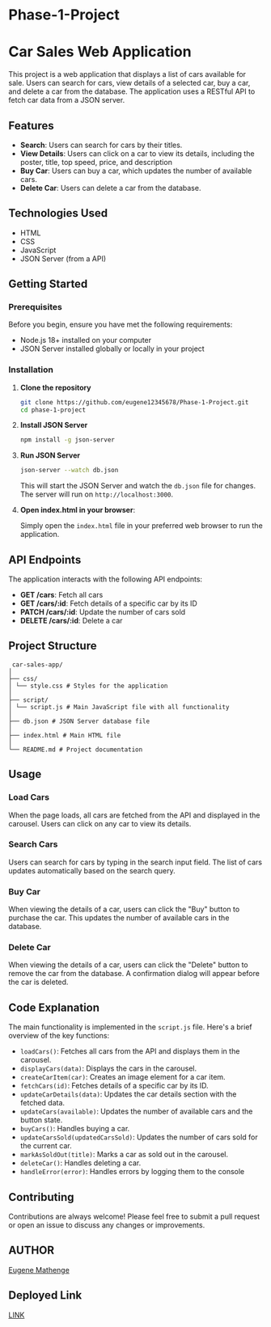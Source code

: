 # Phase-1-Project
# Car Sales Web Application

This project is a web application that displays a list of cars available for sale. Users can search for cars, view details of a selected car, buy a car, and delete a car from the database. The application uses a RESTful API to fetch car data from a JSON server.

## Features

- **Search**: Users can search for cars by their titles.
- **View Details**: Users can click on a car to view its details, including the poster, title, top speed, price, and description
- **Buy Car**: Users can buy a car, which updates the number of available cars.
- **Delete Car**: Users can delete a car from the database.

## Technologies Used

- HTML
- CSS
- JavaScript
- JSON Server (from a API)

## Getting Started

### Prerequisites

Before you begin, ensure you have met the following requirements:

- Node.js 18+ installed on your computer
- JSON Server installed globally or locally in your project

### Installation

1. **Clone the repository**

    ```bash
    git clone https://github.com/eugene12345678/Phase-1-Project.git
    cd phase-1-project
    ```

2. **Install JSON Server**

    ```bash
    npm install -g json-server
    ```

3. **Run JSON Server**

    ```bash
    json-server --watch db.json
    ```

    This will start the JSON Server and watch the `db.json` file for changes. The server will run on `http://localhost:3000`.

4. **Open index.html in your browser**:

    Simply open the `index.html` file in your preferred web browser to run the application.

## API Endpoints

The application interacts with the following API endpoints:

- **GET /cars**: Fetch all cars
- **GET /cars/:id**: Fetch details of a specific car by its ID
- **PATCH /cars/:id**: Update the number of cars sold
- **DELETE /cars/:id**: Delete a car

## Project Structure
```
 car-sales-app/
│
├── css/
│ └── style.css # Styles for the application
│
├── script/
│ └── script.js # Main JavaScript file with all functionality
│
├── db.json # JSON Server database file
│
├── index.html # Main HTML file
│
└── README.md # Project documentation
```
## Usage

### Load Cars

When the page loads, all cars are fetched from the API and displayed in the carousel. Users can click on any car to view its details.

### Search Cars

Users can search for cars by typing in the search input field. The list of cars updates automatically based on the search query.

### Buy Car

When viewing the details of a car, users can click the "Buy" button to purchase the car. This updates the number of available cars in the database.

### Delete Car

When viewing the details of a car, users can click the "Delete" button to remove the car from the database. A confirmation dialog will appear before the car is deleted.

## Code Explanation

The main functionality is implemented in the `script.js` file. Here's a brief overview of the key functions:

- `loadCars()`: Fetches all cars from the API and displays them in the carousel.
- `displayCars(data)`: Displays the cars in the carousel.
- `createCarItem(car)`: Creates an image element for a car item.
- `fetchCars(id)`: Fetches details of a specific car by its ID.
- `updateCarDetails(data)`: Updates the car details section with the fetched data.
- `updateCars(available)`: Updates the number of available cars and the button state.
- `buyCars()`: Handles buying a car.
- `updateCarsSold(updatedCarsSold)`: Updates the number of cars sold for the current car.
- `markAsSoldOut(title)`: Marks a car as sold out in the carousel.
- `deleteCar()`: Handles deleting a car.
- `handleError(error)`: Handles errors by logging them to the console

## Contributing

Contributions are always welcome! Please feel free to submit a pull request or open an issue to discuss any changes or improvements.

## AUTHOR
[Eugene Mathenge](https://github.com/dashboard)
## Deployed Link
[LINK](https://phase-1-project-one-zeta.vercel.app/)



